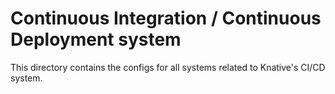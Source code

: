 # Continuous Integration / Continuous Deployment system

This directory contains the configs for all systems related to Knative's CI/CD system.
